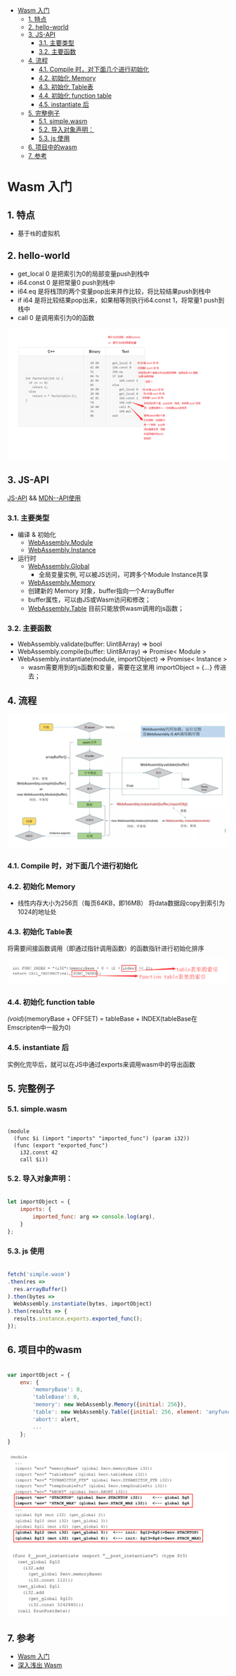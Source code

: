 - [Wasm 入门](#wasm-入门)
	- [1. 特点](#1-特点)
	- [2. hello-world](#2-hello-world)
	- [3. JS-API](#3-js-api)
		- [3.1. 主要类型](#31-主要类型)
		- [3.2. 主要函数](#32-主要函数)
	- [4. 流程](#4-流程)
		- [4.1. Compile 时，对下面几个进行初始化](#41-compile-时对下面几个进行初始化)
		- [4.2. 初始化 Memory](#42-初始化-memory)
		- [4.3. 初始化 Table表](#43-初始化-table表)
		- [4.4. 初始化 function table](#44-初始化-function-table)
		- [4.5. instantiate 后](#45-instantiate-后)
	- [5. 完整例子](#5-完整例子)
		- [5.1. simple.wasm](#51-simplewasm)
		- [5.2. 导入对象声明：](#52-导入对象声明)
		- [5.3. js 使用](#53-js-使用)
	- [6. 项目中的wasm](#6-项目中的wasm)
	- [7. 参考](#7-参考)

# Wasm 入门

## 1. 特点

+ 基于`栈`的虚拟机

## 2. hello-world

+ get_local 0 是把索引为0的局部变量push到栈中
+ i64.const 0 是把常量0 push到栈中
+ i64.eq 是将栈顶的两个变量pop出来并作比较，将比较结果push到栈中
+ if i64 是将比较结果pop出来，如果相等则执行i64.const 1，将常量1 push到栈中
+ call 0 是调用索引为0的函数

![](../img//m_e24c53801b8060eb87188cbab3336e37_r.png)

## 3. JS-API

[JS-API](http://webassembly.org.cn/getting-started/js-api/) && [MDN--API使用](https://developer.mozilla.org/zh-CN/docs/WebAssembly/Using_the_JavaScript_API)

### 3.1. 主要类型

+ 编译 & 初始化
	- [WebAssembly.Module](https://developer.mozilla.org/zh-CN/docs/Web/JavaScript/Reference/Global_Objects/WebAssembly/Module)
	- [WebAssembly.Instance](https://developer.mozilla.org/zh-CN/docs/Web/JavaScript/Reference/Global_Objects/WebAssembly/Instance)
+ 运行时
	- [WebAssembly.Global](https://developer.mozilla.org/zh-CN/docs/Web/JavaScript/Reference/Global_Objects/WebAssembly/Global)
		* 全局变量实例, 可以被JS访问，可跨多个Module Instance共享
	- [WebAssembly.Memory](https://developer.mozilla.org/zh-CN/docs/Web/JavaScript/Reference/Global_Objects/WebAssembly/Memory)
	- 创建新的 Memory 对象，buffer指向一个ArrayBuffer
	- buffer属性，可以由JS或Wasm访问和修改；
	- [WebAssembly.Table](https://developer.mozilla.org/zh-CN/docs/Web/JavaScript/Reference/Global_Objects/WebAssembly/Table) 目前只能放供wasm调用的js函数；

### 3.2. 主要函数

+ WebAssembly.validate(buffer: Uint8Array) => bool
+ WebAssembly.compile(buffer: Uint8Array) => Promise< Module >
+ WebAssembly.instantiate(module, importObject) => Promise< Instance >
	* wasm需要用到的js函数和变量，需要在这里用 importObject = {...} 传进去；

## 4. 流程

![](../img//m_a966cfe8c01500f3bb39a89aa8fdd6ec_r.png)

### 4.1. Compile 时，对下面几个进行初始化

### 4.2. 初始化 Memory

* 线性内存大小为256页（每页64KB，即16MB）
将data数据段copy到索引为1024的地址处

### 4.3. 初始化 Table表

将需要间接函数调用（即通过指针调用函数）的函数指针进行初始化排序

![](../img//m_ef84dc29b1c1f35053036192d6402f9a_r.png)

### 4.4. 初始化 function table

*(void*)(memoryBase + OFFSET) = tableBase + INDEX(tableBase在Emscripten中一般为0)

### 4.5. instantiate 后

实例化完毕后，就可以在JS中通过exports来调用wasm中的导出函数

## 5. 完整例子

### 5.1. simple.wasm

``` wasm

(module
  (func $i (import "imports" "imported_func") (param i32))
  (func (export "exported_func")
    i32.const 42
    call $i))

```

### 5.2. 导入对象声明：

``` js

let importObject = {
    imports: {
        imported_func: arg => console.log(arg),
    }
};

```

### 5.3. js 使用

``` js

fetch('simple.wasm')
.then(res =>
  res.arrayBuffer()
).then(bytes =>
  WebAssembly.instantiate(bytes, importObject)
).then(results => {
  results.instance.exports.exported_func();
});

```

## 6. 项目中的wasm

``` js

var importObject = {
	env: {
		'memoryBase': 0,
		'tableBase': 0,
		'memory': new WebAssembly.Memory({initial: 256}),
		'table': new WebAssembly.Table({initial: 256, element: 'anyfunc'}),
		'abort': alert,
		...
	};
}

```

![](../img//m_280da525f39e59172d14e76d403e3eaa_r.png)

## 7. 参考

+ [Wasm 入门](https://ithelp.ithome.com.tw/users/20000108/ironman/1593)
+ [深入浅出 Wasm](http://reader.epubee.com/books/mobile/d4/d403824d4bba4f9ac649ac8a4e4c8f03/text00011.html)